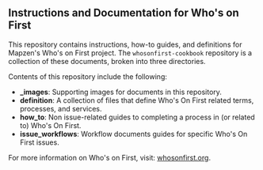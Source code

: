 ## Instructions and Documentation for Who's on First

This repository contains instructions, how-to guides, and definitions for Mapzen's Who's on First project. The `whosonfirst-cookbook` repository is a collection of these documents, broken into three directories. 

Contents of this repository include the following:

* **_images**: Supporting images for documents in this repository.
* **definition**: A collection of files that define Who's On First related terms, processes, and services.
* **how_to**: Non issue-related guides to completing a process in (or related to) Who's On First.
* **issue_workflows**: Workflow documents guides for specific Who's On First issues.

For more information on Who's on First, visit: [whosonfirst.org](https://www.whosonfirst.org/).
